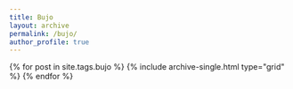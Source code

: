```yaml
---
title: Bujo
layout: archive
permalink: /bujo/
author_profile: true
---
```




<div class="grid__wrapper">
  {% for post in site.tags.bujo %}
    {% include archive-single.html type="grid" %}
  {% endfor %}
</div>
